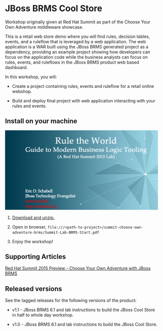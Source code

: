 JBoss BRMS Cool Store
=====================
Workshop originally given at Red Hat Summit as part of the Choose Your Own Adventure middleware showcase.

This is a retail web store demo where you will find rules, decision tables, events, and a ruleflow 
that is leveraged by a web application. The web application is a WAR built using the JBoss BRMS
generated project as a dependency, providing an example project showing how developers can focus on the 
application code while the business analysts can focus on rules, events, and ruleflows in the 
JBoss BRMS product web based dashboard.

In this workshop, you will:

  - Create a project containing rules, events and ruleflow for a retail online webshop.

  - Build and deploy final project with web application interacting with your rules and events.


Install on your machine
-----------------------
![Cover Slide](https://raw.githubusercontent.com/eschabell/summit-choose-own-adventure-brms/master/brms-labs/cover.png)

1. [Download and unzip.](https://github.com/eschabell/summit-choose-own-adventure-brms/archive/master.zip)

2. Open in browser, `file:///<path-to-project>/summit-choose-own-adventure-brms/Summit-Lab-BRMS-Start.pdf`

3. Enjoy the workshop! 


Supporting Articles
-------------------
[Red Hat Summit 2015 Preview - Choose Your Own Adventure with JBoss BRMS](http://www.schabell.org/2015/06/redhat-summit-2015-preview-choose-adventure-brms.html)

Released versions
-----------------
See the tagged releases for the following versions of the product:

- v1.1 - JBoss BRMS 6.1 and lab instructions to build the JBoss Cool Store in half to whole day workshop.

- v1.0 - JBoss BRMS 6.1 and lab instructions to build the JBoss Cool Store.
